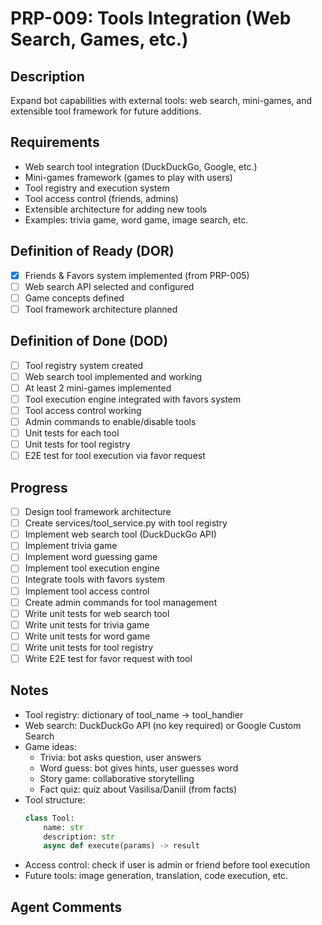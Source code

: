 # PRP-009: Tools Integration (Web Search, Games, etc.)

## Description
Expand bot capabilities with external tools: web search, mini-games, and extensible tool framework for future additions.

## Requirements
- Web search tool integration (DuckDuckGo, Google, etc.)
- Mini-games framework (games to play with users)
- Tool registry and execution system
- Tool access control (friends, admins)
- Extensible architecture for adding new tools
- Examples: trivia game, word game, image search, etc.

## Definition of Ready (DOR)
- [x] Friends & Favors system implemented (from PRP-005)
- [ ] Web search API selected and configured
- [ ] Game concepts defined
- [ ] Tool framework architecture planned

## Definition of Done (DOD)
- [ ] Tool registry system created
- [ ] Web search tool implemented and working
- [ ] At least 2 mini-games implemented
- [ ] Tool execution engine integrated with favors system
- [ ] Tool access control working
- [ ] Admin commands to enable/disable tools
- [ ] Unit tests for each tool
- [ ] Unit tests for tool registry
- [ ] E2E test for tool execution via favor request

## Progress
- [ ] Design tool framework architecture
- [ ] Create services/tool_service.py with tool registry
- [ ] Implement web search tool (DuckDuckGo API)
- [ ] Implement trivia game
- [ ] Implement word guessing game
- [ ] Implement tool execution engine
- [ ] Integrate tools with favors system
- [ ] Implement tool access control
- [ ] Create admin commands for tool management
- [ ] Write unit tests for web search tool
- [ ] Write unit tests for trivia game
- [ ] Write unit tests for word game
- [ ] Write unit tests for tool registry
- [ ] Write E2E test for favor request with tool

## Notes
- Tool registry: dictionary of tool_name → tool_handler
- Web search: DuckDuckGo API (no key required) or Google Custom Search
- Game ideas:
  - Trivia: bot asks question, user answers
  - Word guess: bot gives hints, user guesses word
  - Story game: collaborative storytelling
  - Fact quiz: quiz about Vasilisa/Daniil (from facts)
- Tool structure:
  ```python
  class Tool:
      name: str
      description: str
      async def execute(params) -> result
  ```
- Access control: check if user is admin or friend before tool execution
- Future tools: image generation, translation, code execution, etc.

## Agent Comments
<!-- Add progress notes here as you work on this PRP -->

